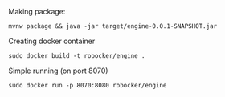 Making package:
```
mvnw package && java -jar target/engine-0.0.1-SNAPSHOT.jar
```
Creating docker container
```
sudo docker build -t robocker/engine .
```

Simple running (on port 8070)
```
sudo docker run -p 8070:8080 robocker/engine
```

